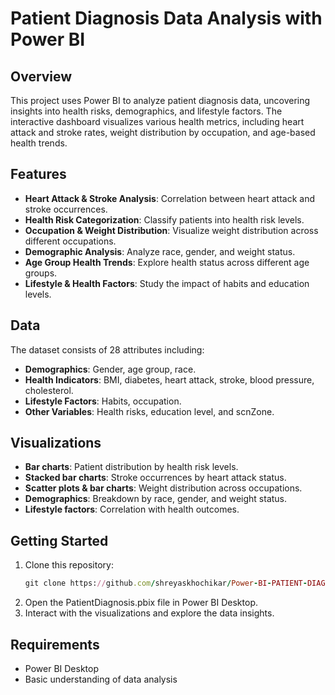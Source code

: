 # Patient Diagnosis Data Analysis with Power BI

## Overview
This project uses Power BI to analyze patient diagnosis data, uncovering insights into health risks, demographics, and lifestyle factors. The interactive dashboard visualizes various health metrics, including heart attack and stroke rates, weight distribution by occupation, and age-based health trends.

## Features
- **Heart Attack & Stroke Analysis**: Correlation between heart attack and stroke occurrences.
- **Health Risk Categorization**: Classify patients into health risk levels.
- **Occupation & Weight Distribution**: Visualize weight distribution across different occupations.
- **Demographic Analysis**: Analyze race, gender, and weight status.
- **Age Group Health Trends**: Explore health status across different age groups.
- **Lifestyle & Health Factors**: Study the impact of habits and education levels.

## Data
The dataset consists of 28 attributes including:
- **Demographics**: Gender, age group, race.
- **Health Indicators**: BMI, diabetes, heart attack, stroke, blood pressure, cholesterol.
- **Lifestyle Factors**: Habits, occupation.
- **Other Variables**: Health risks, education level, and scnZone.

## Visualizations
- **Bar charts**: Patient distribution by health risk levels.
- **Stacked bar charts**: Stroke occurrences by heart attack status.
- **Scatter plots & bar charts**: Weight distribution across occupations.
- **Demographics**: Breakdown by race, gender, and weight status.
- **Lifestyle factors**: Correlation with health outcomes.

## Getting Started
1. Clone this repository:
   ```ruby
   git clone https://github.com/shreyaskhochikar/Power-BI-PATIENT-DIAGNOSIS-DATASET.git
2. Open the PatientDiagnosis.pbix file in Power BI Desktop.
3. Interact with the visualizations and explore the data insights.

## Requirements
 - Power BI Desktop
 - Basic understanding of data analysis
